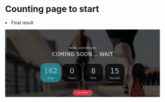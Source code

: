 <h1>Counting page to start</h1>
<p><li>Final result</p>
<img align="center" src="image/Capt.png" />
